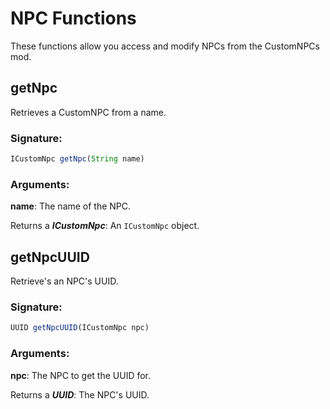 # NPC Functions
 These functions allow you access and modify NPCs from the CustomNPCs mod.

## getNpc

Retrieves a CustomNPC from a name.

### Signature:
```js
ICustomNpc getNpc(String name)
```
### Arguments:

**name**: The name of the NPC.

Returns a _**ICustomNpc**_: An `ICustomNpc` object.

## getNpcUUID

Retrieve's an NPC's UUID.

### Signature:
```js
UUID getNpcUUID(ICustomNpc npc)
```
### Arguments:

**npc**: The NPC to get the UUID for.

Returns a _**UUID**_: The NPC's UUID.

